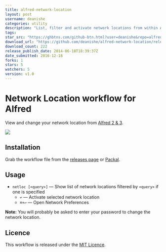 ```yaml
---
title: alfred-network-location
layout: post
username: deanishe
categories: utility
description: "List, filter and activate network locations from within Alfred"
tags: 
star_src: "https://ghbtns.com/github-btn.html?user=deanishe&repo=alfred-network-location&type=star&count=true"
download_url: "https://github.com/deanishe/alfred-network-location/releases/download/v1.0/Network-Location.alfredworkflow"
download_count: 222
release_publish_date: 2014-06-18T18:39:37Z
date_submitted: 2016-12-18
forks: 1
stars: 5
watchers: 5
version: v1.0
---
```

Network Location workflow for Alfred
====================================

View and change your network location from [Alfred 2 & 3][alfred].

![](https://raw.githubusercontent.com/deanishe/alfred-network-location/master/screenshot.png "")

## Installation ##

Grab the workflow file from the [releases page](https://github.com/deanishe/alfred-network-location/releases) or [Packal](http://www.packal.org/workflow/network-location).

## Usage ##

- `netloc [<query>]` — Show list of network locations filtered by `<query>` if one is specified
	+ `↩` — Activate selected network location
	+ `⌘+↩` — Open Network Preferences

**Note:** You will probably be asked to enter your password to change the network location.

## Licence ##

This workflow is released under the [MIT Licence](http://opensource.org/licenses/MIT).


[alfred]: https://www.alfredapp.com/